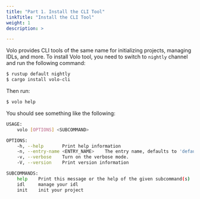 ```yaml
---
title: "Part 1. Install the CLI Tool"
linkTitle: "Install the CLI Tool"
weight: 1
description: >

---
```


Volo provides CLI tools of the same name for initializing projects, managing IDLs, and more. To install Volo tool, you need to switch to `nightly` channel and run the following command:

```bash
$ rustup default nightly
$ cargo install volo-cli
```

Then run:

```bash
$ volo help
```

You should see something like the following:
```bash
USAGE:
    volo [OPTIONS] <SUBCOMMAND>

OPTIONS:
    -h, --help       Print help information
    -n, --entry-name <ENTRY_NAME>    The entry name, defaults to 'default'. [default: default]
    -v, --verbose    Turn on the verbose mode.
    -V, --version    Print version information

SUBCOMMANDS:
    help    Print this message or the help of the given subcommand(s)
    idl     manage your idl
    init    init your project
```
